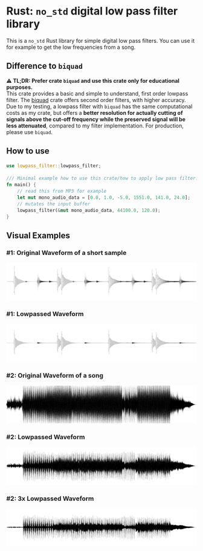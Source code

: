 # Rust: `no_std` digital low pass filter library
This is a `no_std` Rust library for simple digital low pass filters. You can use it for example to
get the low frequencies from a song.

## Difference to `biquad`
**⚠ TL;DR: Prefer crate `biquad` and use this crate only for educational purposes.** \
This crate provides a basic and simple to understand, first order lowpass filter. The [biquad](https://crates.io/crates/biquad)
crate offers second order filters, with higher accuracy. Due to my testing, a lowpass filter with `biquad` has the same
computational costs as my crate, but offers a **better resolution for actually cutting of signals above the
cut-off frequency while the preserved signal will be less attenuated**, compared to my filter implementation.
For production, please use `biquad`.

## How to use
```rust
use lowpass_filter::lowpass_filter;

/// Minimal example how to use this crate/how to apply low pass filter.
fn main() {
    // read this from MP3 for example
    let mut mono_audio_data = [0.0, 1.0, -5.0, 1551.0, 141.0, 24.0];
    // mutates the input buffer
    lowpass_filter(&mut mono_audio_data, 44100.0, 120.0);
}
```

## Visual Examples
### #1: Original Waveform of a short sample
![Example 1: Original Waveform of a short sample](res/sample1_waveform.png "Example 1: Original Waveform of a short sample")
### #1: Lowpassed Waveform
![Example 1: Lowpassed Waveform of a short sample](res/sample1_waveform_lowpassed.png "Example 1: Lowpassed Original Waveform of a short sample")
### #2: Original Waveform of a song
![Example 1: Original Waveform of a song](res/song_waveform.png "Example 1: Original Waveform of a song")
### #2: Lowpassed Waveform
![Example 1: Lowpassed Waveform of a song](res/song_waveform_lowpassed.png "Example 1: Lowpassed Original Waveform of a song")
### #2: 3x Lowpassed Waveform
![Example 1: Lowpassed Waveform of a song 3x](res/song_waveform_lowpassed_3x.png "Example 1: Lowpassed Original Waveform of a song 3 times")
